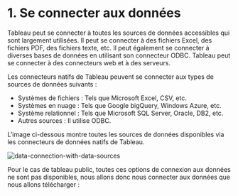 # 1. Se connecter aux données 
Tableau peut se connecter à toutes les sources de données accessibles qui sont largement utilisées. Il peut se connecter à des fichiers Excel, des fichiers PDF, des fichiers texte, etc. Il peut également se connecter à diverses bases de données en utilisant son connecteur ODBC. Tableau peut se connecter à des connecteurs web et à des serveurs.

Les connecteurs natifs de Tableau peuvent se connecter aux types de sources de données suivants :

* Systèmes de fichiers : Tels que Microsoft Excel, CSV, etc.
* Systèmes en nuage : Tels que Google bigQuery, Windows Azure, etc.
* Système relationnel : Tels que Microsoft SQL Server, Oracle, DB2, etc.
* Autres sources : Il utilise ODBC.

L'image ci-dessous montre toutes les sources de données disponibles via les connecteurs de données natifs de Tableau.

![data-connection-with-data-sources](https://user-images.githubusercontent.com/73080397/203032265-e8ef04c8-9841-471a-996a-78ec92c1eec2.png)


Pour le cas de tableau public, toutes ces options de connexion aux données ne sont pas disponibles, nous allons donc nous connecter aux données que nous allons télécharger : 

